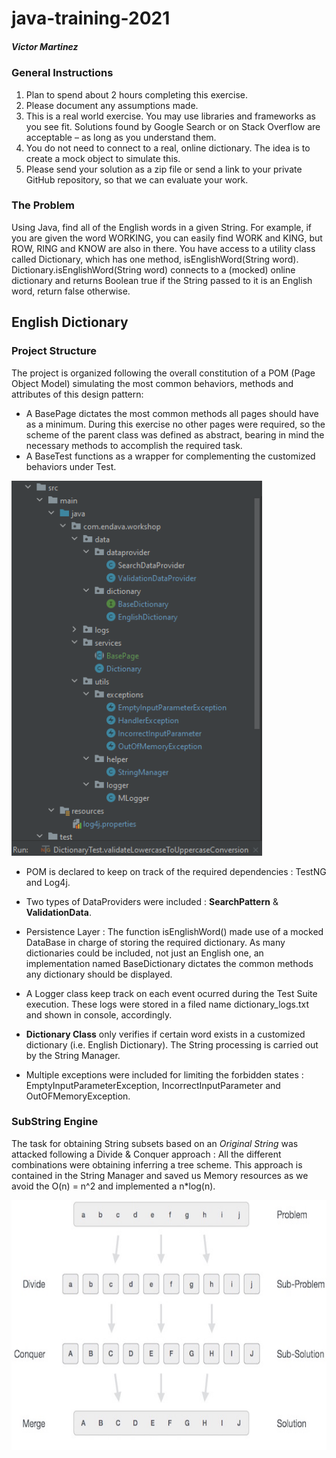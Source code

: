 # java-training-2021       
##### Victor Martinez

### General Instructions

1. Plan to spend about 2 hours completing this exercise.
2. Please document any assumptions made.
3. This is a real world exercise. You may use libraries and frameworks as you
   see fit. Solutions found by Google Search or on Stack Overflow are
   acceptable – as long as you understand them.
4. You do not need to connect to a real, online dictionary. The idea is to
   create a mock object to simulate this.
5. Please send your solution as a zip file or send a link to your private
   GitHub repository, so that we can evaluate your work.

### The Problem

Using Java, find all of the English words in a given String. For example, if
you are given the word WORKING, you can easily find WORK and KING, but ROW,
RING and KNOW are also in there. You have access to a utility class called
Dictionary, which has one method, isEnglishWord(String word).
Dictionary.isEnglishWord(String word) connects to a (mocked) online dictionary
and returns Boolean true if the String passed to it is an English word, return
false otherwise.

## English Dictionary
### Project Structure
The project is organized following the overall constitution of a POM (Page Object Model)
simulating the most common behaviors, methods and attributes of this design pattern:
* A BasePage dictates the most common methods all pages should have as a minimum.
During this exercise no other pages were required, so the scheme of the parent class
  was defined as abstract, bearing in mind the necessary methods to accomplish the 
  required task.
* A BaseTest functions as a wrapper for complementing the customized behaviors under Test.

<img src="repo.images/ProjectStructure.PNG" alt="Project Structure" height="600"/>

* POM is declared to keep on track of the required dependencies : TestNG and Log4j.

* Two types of DataProviders were included : <strong>SearchPattern</strong> & <strong>ValidationData</strong>. 

* Persistence Layer : The function isEnglishWord() made use of a mocked DataBase in charge of
storing the required dictionary. As many dictionaries could be included, not just an English one, 
  an implementation named BaseDictionary dictates the common methods any dictionary should be displayed.
  
* A Logger class keep track on each event ocurred during the Test Suite execution. These logs were stored
in a filed name dictionary_logs.txt and shown in console, accordingly. 
  
* <strong>Dictionary Class</strong> only verifies if certain word exists in a customized dictionary (i.e. English Dictionary).
The String processing is carried out by the String Manager.

* Multiple exceptions were included for limiting the forbidden states : EmptyInputParameterException,
IncorrectInputParameter and OutOFMemoryException. 

### SubString Engine
The task for obtaining String subsets based on an *Original String* was attacked following a Divide & Conquer 
approach : All the different combinations were obtaining inferring a tree scheme. This approach is contained
in the String Manager and saved us Memory resources as we avoid the O(n) = n^2 and implemented a n*log(n).

<img src="repo.images/divide_and_conquer.jpg" alt="Divide & Conquer" height="400"/>



  


